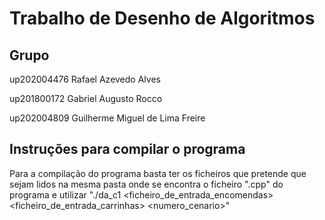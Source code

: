 
# Trabalho de Desenho de Algoritmos

## Grupo

up202004476 Rafael Azevedo Alves

up201800172 Gabriel Augusto Rocco

up202004809 Guilherme Miguel de Lima Freire

## Instruções para compilar o programa

Para a compilação do programa basta ter os ficheiros que pretende que sejam lidos na mesma pasta onde se encontra o ficheiro ".cpp" do programa e utilizar "./da_c1 <ficheiro_de_entrada_encomendas> <ficheiro_de_entrada_carrinhas> <numero_cenario>"